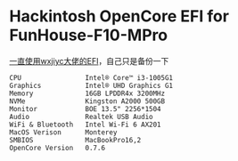 # Hackintosh OpenCore EFI for FunHouse-F10-MPro
[一直使用wxjiyc大佬的EFI](https://github.com/wxjiyc/FunHouse-F10-MPro-1005G1-1065G7-Hackintosh)，自己只是备份一下
```
CPU                Intel® Core™ i3-1005G1
Graphics           Intel® UHD Graphics G1
Memory             16GB LPDDR4x 3200MHz
NVMe               Kingston A2000 500GB
Monitor            BOE 13.5" 2256*1504
Audio              Realtek USB Audio
WiFi & Bluetooth   Intel Wi-Fi 6 AX201
MacOS Verison      Monterey
SMBIOS             MacBookPro16,2
OpenCore Version   0.7.6
```
